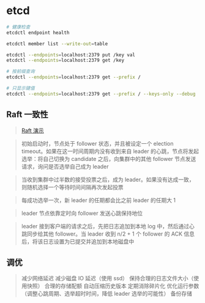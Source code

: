 # etcd

```bash
# 健康检查
etcdctl endpoint health

etcdctl member list --write-out=table

etcdctl --endpoints=localhost:2379 put /key val
etcdctl --endpoints=localhost:2379 get /key

# 按前缀查询
etcdctl --endpoints=localhost:2379 get --prefix /

# 只显示键值
etcdctl --endpoints=localhost:2379 get --prefix / --keys-only --debug
```

## Raft 一致性
> [Raft 演示](http://thesecretlivesofdata.com/raft/)

> 初始启动时，节点处于 follower 状态，并且被设定一个 election timeout。如果在这一时间周期内没有收到来自 leader 的心跳，节点将发起选举：将自己切换为 candidate 之后，向集群中的其他 follower 节点发送请求，询问是否选举自己成为 leader

> 当收到集群中过半数的接受投票之后，成为 leader。如果没有达成一致，则随机选择一个等待时间间隔再次发起投票

> 每成功选举一次，新 leader 的任期都会比之前 leader 的任期大 1

> leader 节点依靠定时向 follower 发送心跳保持地位

> leader 接到客户端的请求之后，先把日志追加到本地 log 中，然后通过心跳同步给其他 follower。当 leader 收到 n/2 + 1 个 follower 的 ACK 信息后，将该日志设置为已提交并追加到本地磁盘中

## 调优
> 减少网络延迟
> 减少磁盘 IO 延迟（使用 ssd）
> 保持合理的日志文件大小（使用快照）
> 合理的存储配额
> 自动压缩历史版本
> 定期消除碎片化
> 优化运行参数（调整心跳周期、选举超时时间，降低 leader 选举的可能性）
> 备份存储